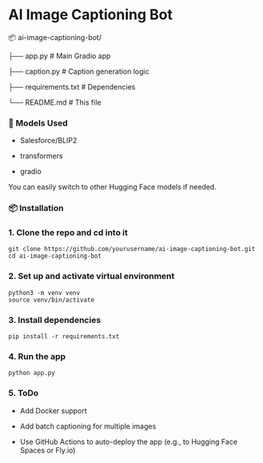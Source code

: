 # AI Image Captioning Bot

📦 ai-image-captioning-bot/

├── app.py                # Main Gradio app

├── caption.py            # Caption generation logic

├── requirements.txt      # Dependencies

└── README.md             # This file

### 🧠 Models Used
- Salesforce/BLIP2

- transformers

- gradio

You can easily switch to other Hugging Face models if needed.

### 📦 Installation
### 1. Clone the repo and cd into it
```
git clone https://github.com/yourusername/ai-image-captioning-bot.git
cd ai-image-captioning-bot
```
### 2. Set up and activate virtual environment
```
python3 -m venv venv
source venv/bin/activate
```
### 3. Install dependencies
```
pip install -r requirements.txt
```
### 4. Run the app
```
python app.py
```
### 5. ToDo
- Add Docker support

- Add batch captioning for multiple images

- Use GitHub Actions to auto-deploy the app (e.g., to Hugging Face Spaces or Fly.io)
